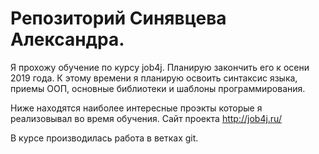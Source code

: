 # Репозиторий Синявцева Александра.
Я прохожу обучение по курсу job4j. Планирую закончить его к осени 2019 года.
К этому времени я планирую освоить синтаксис языка, приемы ООП, основные библиотеки и шаблоны программирования.

Ниже находятся наиболее интересные проэкты которые я реализовывал во время обучения.
Сайт проекта http://job4j.ru/

В курсе производилась работа в ветках git.